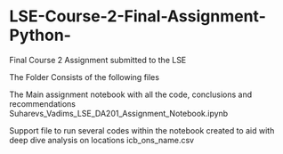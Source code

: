 # LSE-Course-2-Final-Assignment-Python-
Final Course 2 Assignment submitted to the LSE

The Folder Consists of the following files

The Main assignment notebook with all the code, conclusions and recommendations
Suharevs_Vadims_LSE_DA201_Assignment_Notebook.ipynb

Support file to run several codes within the notebook created to aid with deep dive analysis on locations
icb_ons_name.csv
